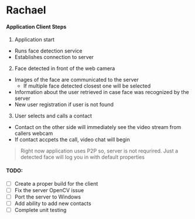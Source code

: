# Rachael

#### Application Client Steps

1. Application start
  + Runs face detection service
  + Establishes connection to server
2. Face detected in front of the web camera
  + Images of the face are communicated to the server
    - If multiple face detected closest one will be selected
  + Information about the user retrieved in case face was recognized by the server
  + New user registration if user is not found
3. User selects and calls a contact
  + Contact on the other side will immediately see the video stream from callers webcam
  + If contact accpets the call, video chat will begin

> Right now application uses P2P so, server is not requrired. Just a detected face will log you in with default properties

#### TODO:
- [ ] Create a proper build for the client
- [ ] Fix the server OpenCV issue
- [ ] Port the server to Windows
- [ ] Add ability to add new contacts
- [ ] Complete unit testing
